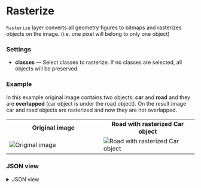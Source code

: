 # Rasterize

`Rasterize` layer converts all geometry figures to bitmaps and rasterizes objects on the image. (i.e. one pixel will belong to only one object)

### Settings

- **classes** — Select classes to rasterize. If no classes are selected, all objects will be preserved.

### Example

In this example original image contains two objects: **car** and **road** and they are **overlapped** (car object is under the road object).
On the result image car and road objects are rasterized and now they are not overlapped.

<table>
<tr>
<td style="text-align:center; width:50%"><strong>Original image</strong></td>
<td style="text-align:center; width:50%"><strong>Road with rasterized Car object</strong></td>
</tr>
<tr>
<td> <img src="https://github.com/supervisely-ecosystem/ml-nodes/assets/79905215/ac369766-ffa3-4967-afc2-3bcc9b4bfcdc" alt="Original image" /> </td>
<td> <img src="https://github.com/supervisely-ecosystem/ml-nodes/assets/79905215/15e6d16b-b942-45a9-b83e-3ace407e0d14" alt="Road with rasterized Car object" /> </td>
</tr>
</table>

### JSON view

<details>
  <summary>JSON view</summary>
<pre>
{
  "action": "rasterize",
  "src": ["$data_7"],
  "dst": "$rasterize_6",
  "settings": {
    "classes_mapping": {
      "car": "car_rasterized",
      "road": "road_rasterized"
    }
  }
}
</pre>
</details>
